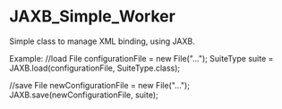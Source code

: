 # JAXB_Simple_Worker
Simple class to manage XML binding, using JAXB.

Example:
//load
File configurationFile = new File("...");
SuiteType suite = JAXB.load(configurationFile, SuiteType.class);

//save
File newConfigurationFile = new File("...");
JAXB.save(newConfigurationFile, suite);
